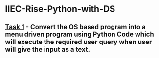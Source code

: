 # IIEC-Rise-Python-with-DS

## [Task 1](google.com) - Convert the OS based program into a menu driven program using Python Code which will execute the required user query when user will give the input as a text.
